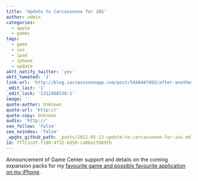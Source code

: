 ```yaml
---
title: 'Update to Carcassonne for iOS'
author: admin
categories:
  - apple
  - games
tags:
  - game
  - ios
  - ipad
  - iphone
  - update
aktt_notify_twitter: 'yes'
aktt_tweeted: '1'
link-url: 'http://blog.carcassonneapp.com/post/5448447493/after-another-long-period-of-radio-silence-were'
_edit_last: '1'
_edit_lock: '1312468536:1'
image: ''
quote-author: Unknown
quote-url: 'http://'
quote-copy: Unknown
audio: 'http://'
seo_follow: 'false'
seo_noindex: 'false'
_wpghs_github_path: _posts/2011-05-13-update-to-carcassonne-for-ios.md
id: 7f7c1cdf-f108-4f32-bd50-ca06a1f889fb
---
```

<p>Announcement of Game Center support and details on the coming expansion packs for my <a href="http://click.linksynergy.com/fs-bin/stat?id=6PFrOqNV4B8&offerid=146261&type=3&subid=0&tmpid=1826&RD_PARM1=http%253A%252F%252Fitunes.apple.com%252Fca%252Fapp%252Fcarcassonne%252Fid375295479%253Fmt%253D8%2526uo%253D4%2526partnerId%253D30" target="itunes_store">favourite game and possibly favourite application on my iPhone</a>.</p>
